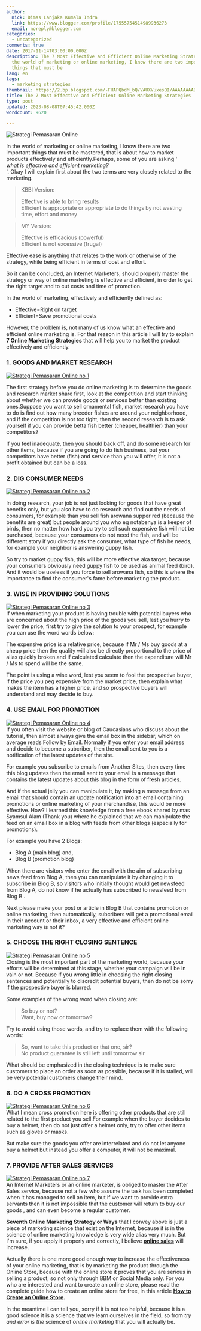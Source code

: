 ```yaml
---
author:
  nick: Dimas Lanjaka Kumala Indra
  link: https://www.blogger.com/profile/17555754514989936273
  email: noreply@blogger.com
categories:
  - uncategorized
comments: true
date: 2017-11-14T03:00:00.000Z
description: The 7 Most Effective and Efficient Online Marketing Strategies In
  the world of marketing or online marketing, I know there are two important
  things that must be
lang: en
tags:
  - marketing strategies
thumbnail: https://2.bp.blogspot.com/-FHAPQbdM_bQ/VAUXVuxesQI/AAAAAAAADt8/U56zLHUTn8c/s1600/Strategi-Pemasaran-Online.jpg
title: The 7 Most Effective and Efficient Online Marketing Strategies
type: post
updated: 2023-08-08T07:45:42.000Z
wordcount: 9620

---
```


![Strategi Pemasaran Online](https://2.bp.blogspot.com/-FHAPQbdM_bQ/VAUXVuxesQI/AAAAAAAADt8/U56zLHUTn8c/s1600/Strategi-Pemasaran-Online.jpg "Online Marketing Strategies")  
  
In the world of marketing or online marketing, I know there are two important things that must be mastered, that is about how to market products effectively and efficiently.Perhaps, some of you are asking '  
_what is effective and efficient marketing?_  
'. Okay I will explain first about the two terms are very closely related to the marketing.  
  

> KBBI Version:  
>   
> Effective is able to bring results  
> Efficient is appropriate or appropriate to do things by not wasting time, effort and money

  

> MY Version:  
>   
> Effective is efficacious (powerful)  
> Efficient is not excessive (frugal)

  
Effective ease is anything that relates to the work or otherwise of the strategy, while being efficient in terms of cost and effort.  
  
  
So it can be concluded, an Internet Marketers, should properly master the strategy or way of online marketing is effective and efficient, in order to get the right target and to cut costs and time of promotion.  

  

In the world of marketing, effectively and efficiently defined as:  
  

*   Effective=Right on target 
*   Efficient=Save promotional costs 

  
However, the problem is, not many of us know what an effective and efficient online marketing is. For that reason in this article I will try to explain **7 Online Marketing Strategies** that will help you to market the product effectively and efficiently.

  

### 1\. GOODS AND MARKET RESEARCH

  

[![Strategi Pemasaran Online no 1](https://2.bp.blogspot.com/-iQxl_XiXVq0/VAUXPjD8knI/AAAAAAAADtE/WHYvhoS82_o/s1600/Strategi-Pemasaran-Online-1.jpg "Online Marketing Strategy no 1")](http://2.bp.blogspot.com/-iQxl_XiXVq0/VAUXPjD8knI/AAAAAAAADtE/WHYvhoS82_o/s1600/Strategi-Pemasaran-Online-1.jpg)  
  
The first strategy before you do online marketing is to determine the goods and research market share first, look at the competition and start thinking about whether we can provide goods or services better than existing ones.Suppose you want to sell ornamental fish, market research you have to do is find out how many breeder fishes are around your neighborhood, and if the competition is not too tight, then the second research is to ask yourself if you can provide betta fish better (cheaper, healthier) than your competitors?  
  
If you feel inadequate, then you should back off, and do some research for other items, because if you are going to do fish business, but your competitors have better (fish) and service than you will offer, it is not a profit obtained but can be a loss.  
  

### 2\. DIG CONSUMER NEEDS

  

[![Strategi Pemasaran Online no 2](https://3.bp.blogspot.com/-PuLObkwzcN8/VAUXP27N9XI/AAAAAAAADtQ/rVIQIEMv4n8/s1600/Strategi-Pemasaran-Online-2.jpg "Online Marketing Strategy no 2")](http://3.bp.blogspot.com/-PuLObkwzcN8/VAUXP27N9XI/AAAAAAAADtQ/rVIQIEMv4n8/s1600/Strategi-Pemasaran-Online-2.jpg)

In doing research, your job is not just looking for goods that have great benefits only, but you also have to do research and find out the needs of consumers, for example than you sell fish arowana supper red (because the benefits are great) but people around you who eg notabenya is a keeper of birds, then no matter how hard you try to sell such expensive fish will not be purchased, because your consumers do not need the fish, and will be different story if you directly ask the consumer, what type of fish he needs, for example your neighbor is answering guppy fish.  
  
So try to market guppy fish, this will be more effective aka target, because your consumers obviously need guppy fish to be used as animal feed (bird). And it would be useless if you force to sell arowana fish, so this is where the importance to find the consumer's fame before marketing the product.  
  

### 3\. WISE IN PROVIDING SOLUTIONS

  

[![Strategi Pemasaran Online no 3](https://4.bp.blogspot.com/-BqUqfyVJhKQ/VAUXQPDdqsI/AAAAAAAADtI/msvDjU8T_d4/s1600/Strategi-Pemasaran-Online-3.jpg "Online Marketing Strategy no 3")](http://4.bp.blogspot.com/-BqUqfyVJhKQ/VAUXQPDdqsI/AAAAAAAADtI/msvDjU8T_d4/s1600/Strategi-Pemasaran-Online-3.jpg)  
If when marketing your product is having trouble with potential buyers who are concerned about the high price of the goods you sell, lest you hurry to lower the price, first try to give the solution to your prospect, for example you can use the word words below:  
  
The expensive price is a relative price, because if Mr / Ms buy goods at a cheap price then the quality will also be directly proportional to the price of alias quickly broken.and if calculated calculate then the expenditure will Mr / Ms to spend will be the same.

  

The point is using a wise word, lest you seem to fool the prospective buyer, if the price you peg expensive from the market price, then explain what makes the item has a higher price, and so prospective buyers will understand and may decide to buy.  
  

### 4\. USE EMAIL FOR PROMOTION

  

[![Strategi Pemasaran Online no 4](https://3.bp.blogspot.com/-ccjdcben9-8/VAUXRT9v4_I/AAAAAAAADtY/Kq_S76Ah-dc/s1600/Strategi-Pemasaran-Online-4.jpg "Online Marketing Strategy no 4")](http://3.bp.blogspot.com/-ccjdcben9-8/VAUXRT9v4_I/AAAAAAAADtY/Kq_S76Ah-dc/s1600/Strategi-Pemasaran-Online-4.jpg)  
If you often visit the website or blog of Caucasians who discuss about the tutorial, then almost always give the email box in the sidebar, which on average reads Follow by Email. Normally if you enter your email address and decide to become a subcriber, then the email sent to you is a notification of the latest updates of the site.  
  
For example you subscribe to emails from Another Sites, then every time this blog updates then the email sent to your email is a message that contains the latest updates about this blog in the form of fresh articles.  
  
And if the actual jelly you can manipulate it, by making a message from an email that should contain an update notification into an email containing promotions or online marketing of your merchandise, this would be more effective. How? I learned this knowledge from a free ebook shared by mas Syamsul Alam (Thank you) where he explained that we can manipulate the feed on an email box in a blog with feeds from other blogs (especially for promotions).  
  
For example you have 2 Blogs:  
  

*   Blog A (main blog) and, 
*   Blog B (promotion blog) 

When there are visitors who enter the email with the aim of subscribing news feed from Blog A, then you can manipulate it by changing it to subscribe in Blog B, so visitors who initially thought would get newsfeed from Blog A, do not know if he actually has subscribed to newsfeed from Blog B .  
  
Next please make your post or article in Blog B that contains promotion or online marketing, then automatically, subcribers will get a promotional email in their account or their inbox, a very effective and efficient online marketing way is not it?  
  

### 5\. CHOOSE THE RIGHT CLOSING SENTENCE

  

[![Strategi Pemasaran Online no 5](https://3.bp.blogspot.com/-lcD-Se-0EVU/VAUXSKZFwQI/AAAAAAAADtk/kEHPWJWlDVM/s1600/Strategi-Pemasaran-Online-5.jpg "Online Marketing Strategy no 5")](http://3.bp.blogspot.com/-lcD-Se-0EVU/VAUXSKZFwQI/AAAAAAAADtk/kEHPWJWlDVM/s1600/Strategi-Pemasaran-Online-5.jpg)  
Closing is the most important part of the marketing world, because your efforts will be determined at this stage, whether your campaign will be in vain or not. Because if you wrong little in choosing the right closing sentences and potentially to discredit potential buyers, then do not be sorry if the prospective buyer is blurred.  
  
Some examples of the wrong word when closing are:  
  

> So buy or not?  
> Want, buy now or tomorrow?

  
Try to avoid using those words, and try to replace them with the following words:  

> So, want to take this product or that one, sir?  
> No product guarantee is still left until tomorrow sir

  
What should be emphasized in the closing technique is to make sure customers to place an order as soon as possible, because if it is stalled, will be very potential customers change their mind.  
  

### 6\. DO A CROSS PROMOTION

  

[![Strategi Pemasaran Online no 6](https://2.bp.blogspot.com/-cMaQdPpw-9U/VAUXSlegUII/AAAAAAAADto/WoZyCib8uoA/s1600/Strategi-Pemasaran-Online-6.jpg "Online Marketing Strategy no 6")](http://2.bp.blogspot.com/-cMaQdPpw-9U/VAUXSlegUII/AAAAAAAADto/WoZyCib8uoA/s1600/Strategi-Pemasaran-Online-6.jpg)  
What I mean cross promotion here is offering other products that are still related to the first product you sell.For example when the buyer decides to buy a helmet, then do not just offer a helmet only, try to offer other items such as gloves or masks.  
  
But make sure the goods you offer are interrelated and do not let anyone buy a helmet but instead you offer a computer, it will not be maximal.  
  

### 7\. PROVIDE AFTER SALES SERVICES

  

[![Strategi Pemasaran Online no 7](https://1.bp.blogspot.com/-z_ta0CnPkcA/VAUXTaERXvI/AAAAAAAADtw/nkj9FuHMces/s1600/Strategi-Pemasaran-Online-7.jpg "Online Marketing Strategy no 7")](http://1.bp.blogspot.com/-z_ta0CnPkcA/VAUXTaERXvI/AAAAAAAADtw/nkj9FuHMces/s1600/Strategi-Pemasaran-Online-7.jpg)  
An Internet Marketers or an online marketer, is obliged to master the After Sales service, because not a few who assume the task has been completed when it has managed to sell an item, but if we want to provide extra servants then it is not impossible that the customer will return to buy our goods , and can even become a regular customer.  
  

**Seventh Online Marketing Strategy or Ways** that I convey above is just a piece of marketing science that exist on the Internet, because it is in the science of online marketing knowledge is very wide alias very much. But I'm sure, if you apply it properly and correctly, I believe [**online sales**](http://translate.googleusercontent.com/translate_c?depth=2&nv=1&rurl=translate.google.com&sl=id&sp=nmt4&tl=en&u=http://berguruseo.blogspot.com/2014/08/4-cara-meningkatkan-penjualan-online.html&usg=ALkJrhgY-RDtrI6muM_-ATmPHnV1iktf6Q) will increase.  
  
Actually there is one more good enough way to increase the effectiveness of your online marketing, that is by marketing the product through the Online Store, because with the online store it proves that you are serious in selling a product, so not only through BBM or Social Media only. For you who are interested and want to create an online store, please read the complete guide how to create an online store for free, in this article **[How to Create an Online Store](http://translate.googleusercontent.com/translate_c?depth=2&nv=1&rurl=translate.google.com&sl=id&sp=nmt4&tl=en&u=http://berguruseo.blogspot.com/2014/06/cara-membuat-toko-online-untuk.html&usg=ALkJrhjRoHAe4gd00-QoU6lFKIFmYGlzjA).**  
  
In the meantime I can tell you, sorry if it is not too helpful, because it is a good science it is a science that we learn ourselves in the field, so from _try and error is the_ science of _online marketing_ that you will actually be.